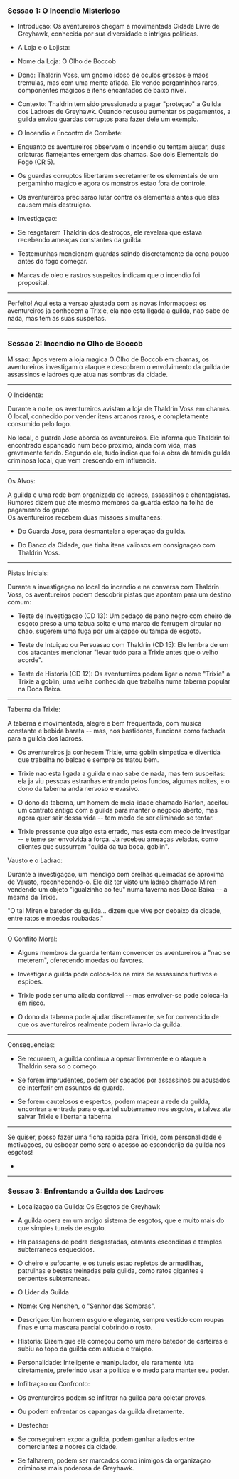 ### Sessao 1: O Incendio Misterioso

  * Introduçao: Os aventureiros chegam a movimentada Cidade Livre de Greyhawk, conhecida por sua diversidade e intrigas politicas.  

  * A Loja e o Lojista:  

  * Nome da Loja: O Olho de Boccob  

  * Dono: Thaldrin Voss, um gnomo idoso de oculos grossos e maos tremulas, mas com uma mente afiada. Ele vende pergaminhos raros, componentes magicos e itens encantados de baixo nivel.  

  * Contexto: Thaldrin tem sido pressionado a pagar "proteçao" a Guilda dos Ladroes de Greyhawk. Quando recusou aumentar os pagamentos, a guilda enviou guardas corruptos para fazer dele um exemplo.  

  * O Incendio e Encontro de Combate:  

  * Enquanto os aventureiros observam o incendio ou tentam ajudar, duas criaturas flamejantes emergem das chamas. Sao dois Elementais do Fogo (CR 5).  

  * Os guardas corruptos libertaram secretamente os elementais de um pergaminho magico e agora os monstros estao fora de controle.  

  * Os aventureiros precisarao lutar contra os elementais antes que eles causem mais destruiçao.  

  * Investigaçao:  

  * Se resgatarem Thaldrin dos destroços, ele revelara que estava recebendo ameaças constantes da guilda.  

  * Testemunhas mencionam guardas saindo discretamente da cena pouco antes do fogo começar.  

  * Marcas de oleo e rastros suspeitos indicam que o incendio foi proposital.  

* * *

Perfeito! Aqui esta a versao ajustada com as novas informaçoes: os
aventureiros ja conhecem a Trixie, ela nao esta ligada a guilda, nao sabe de
nada, mas tem as suas suspeitas.

* * *

### Sessao 2: Incendio no Olho de Boccob  
 Missao: Apos verem a loja magica O Olho de Boccob em chamas, os aventureiros
investigam o ataque e descobrem o envolvimento da guilda de assassinos e
ladroes que atua nas sombras da cidade.

* * *

O Incidente:

Durante a noite, os aventureiros avistam a loja de Thaldrin Voss em chamas. O
local, conhecido por vender itens arcanos raros, e completamente consumido
pelo fogo.

No local, o guarda Jose aborda os aventureiros. Ele informa que Thaldrin foi
encontrado espancado num beco proximo, ainda com vida, mas gravemente ferido.
Segundo ele, tudo indica que foi a obra da temida guilda criminosa local, que
vem crescendo em influencia.

* * *

Os Alvos:

A guilda e uma rede bem organizada de ladroes, assassinos e chantagistas.
Rumores dizem que ate mesmo membros da guarda estao na folha de pagamento do
grupo.  
Os aventureiros recebem duas missoes simultaneas:

  * Do Guarda Jose, para desmantelar a operaçao da guilda.  

  * Do Banco da Cidade, que tinha itens valiosos em consignaçao com Thaldrin Voss.  

* * *

Pistas Iniciais:

Durante a investigaçao no local do incendio e na conversa com Thaldrin Voss,
os aventureiros podem descobrir pistas que apontam para um destino comum:

  * Teste de Investigaçao (CD 13): Um pedaço de pano negro com cheiro de esgoto preso a uma tabua solta e uma marca de ferrugem circular no chao, sugerem uma fuga por um alçapao ou tampa de esgoto.  

  * Teste de Intuiçao ou Persuasao com Thaldrin (CD 15): Ele lembra de um dos atacantes mencionar "levar tudo para a Trixie antes que o velho acorde".  

  * Teste de Historia (CD 12): Os aventureiros podem ligar o nome "Trixie" a Trixie a goblin, uma velha conhecida que trabalha numa taberna popular na Doca Baixa.  

* * *

Taberna da Trixie:

A taberna e movimentada, alegre e bem frequentada, com musica constante e
bebida barata -- mas, nos bastidores, funciona como fachada para a guilda dos
ladroes.

  * Os aventureiros ja conhecem Trixie, uma goblin simpatica e divertida que trabalha no balcao e sempre os tratou bem.  

  * Trixie nao esta ligada a guilda e nao sabe de nada, mas tem suspeitas: ela ja viu pessoas estranhas entrando pelos fundos, algumas noites, e o dono da taberna anda nervoso e evasivo.  

  * O dono da taberna, um homem de meia-idade chamado Harlon, aceitou um contrato antigo com a guilda para manter o negocio aberto, mas agora quer sair dessa vida -- tem medo de ser eliminado se tentar.  

  * Trixie pressente que algo esta errado, mas esta com medo de investigar -- e teme ser envolvida a força. Ja recebeu ameaças veladas, como clientes que sussurram "cuida da tua boca, goblin".  

Vausto e o Ladrao:

Durante a investigaçao, um mendigo com orelhas queimadas se aproxima de
Vausto, reconhecendo-o. Ele diz ter visto um ladrao chamado Miren vendendo um
objeto "igualzinho ao teu" numa taverna nos Doca Baixa -- a mesma da Trixie.

"O tal Miren e batedor da guilda... dizem que vive por debaixo da cidade,
entre ratos e moedas roubadas."

* * *

O Conflito Moral:

  * Alguns membros da guarda tentam convencer os aventureiros a "nao se meterem", oferecendo moedas ou favores.  

  * Investigar a guilda pode coloca-los na mira de assassinos furtivos e espioes.  

  * Trixie pode ser uma aliada confiavel -- mas envolver-se pode coloca-la em risco.  

  * O dono da taberna pode ajudar discretamente, se for convencido de que os aventureiros realmente podem livra-lo da guilda.  

* * *

Consequencias:

  * Se recuarem, a guilda continua a operar livremente e o ataque a Thaldrin sera so o começo.  

  * Se forem imprudentes, podem ser caçados por assassinos ou acusados de interferir em assuntos da guarda.  

  * Se forem cautelosos e espertos, podem mapear a rede da guilda, encontrar a entrada para o quartel subterraneo nos esgotos, e talvez ate salvar Trixie e libertar a taberna.  

* * *

Se quiser, posso fazer uma ficha rapida para Trixie, com personalidade e
motivaçoes, ou esboçar como sera o acesso ao esconderijo da guilda nos
esgotos!

  * 

* * *

### Sessao 3: Enfrentando a Guilda dos Ladroes

  * Localizaçao da Guilda: Os Esgotos de Greyhawk  

  * A guilda opera em um antigo sistema de esgotos, que e muito mais do que simples tuneis de esgoto.  

  * Ha passagens de pedra desgastadas, camaras escondidas e templos subterraneos esquecidos.  

  * O cheiro e sufocante, e os tuneis estao repletos de armadilhas, patrulhas e bestas treinadas pela guilda, como ratos gigantes e serpentes subterraneas.  

  * O Lider da Guilda  

  * Nome: Org Nenshen, o "Senhor das Sombras".  

  * Descriçao: Um homem esguio e elegante, sempre vestido com roupas finas e uma mascara parcial cobrindo o rosto.  

  * Historia: Dizem que ele começou como um mero batedor de carteiras e subiu ao topo da guilda com astucia e traiçao.  

  * Personalidade: Inteligente e manipulador, ele raramente luta diretamente, preferindo usar a politica e o medo para manter seu poder.  

  * Infiltraçao ou Confronto:  

  * Os aventureiros podem se infiltrar na guilda para coletar provas.  

  * Ou podem enfrentar os capangas da guilda diretamente.  

  * Desfecho:  

  * Se conseguirem expor a guilda, podem ganhar aliados entre comerciantes e nobres da cidade.  

  * Se falharem, podem ser marcados como inimigos da organizaçao criminosa mais poderosa de Greyhawk.  
























